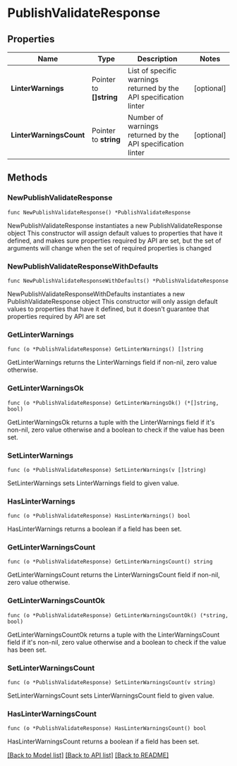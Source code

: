# PublishValidateResponse

## Properties

Name | Type | Description | Notes
------------ | ------------- | ------------- | -------------
**LinterWarnings** | Pointer to **[]string** | List of specific warnings returned by the API specification linter | [optional] 
**LinterWarningsCount** | Pointer to **string** | Number of warnings returned by the API specification linter | [optional] 

## Methods

### NewPublishValidateResponse

`func NewPublishValidateResponse() *PublishValidateResponse`

NewPublishValidateResponse instantiates a new PublishValidateResponse object
This constructor will assign default values to properties that have it defined,
and makes sure properties required by API are set, but the set of arguments
will change when the set of required properties is changed

### NewPublishValidateResponseWithDefaults

`func NewPublishValidateResponseWithDefaults() *PublishValidateResponse`

NewPublishValidateResponseWithDefaults instantiates a new PublishValidateResponse object
This constructor will only assign default values to properties that have it defined,
but it doesn't guarantee that properties required by API are set

### GetLinterWarnings

`func (o *PublishValidateResponse) GetLinterWarnings() []string`

GetLinterWarnings returns the LinterWarnings field if non-nil, zero value otherwise.

### GetLinterWarningsOk

`func (o *PublishValidateResponse) GetLinterWarningsOk() (*[]string, bool)`

GetLinterWarningsOk returns a tuple with the LinterWarnings field if it's non-nil, zero value otherwise
and a boolean to check if the value has been set.

### SetLinterWarnings

`func (o *PublishValidateResponse) SetLinterWarnings(v []string)`

SetLinterWarnings sets LinterWarnings field to given value.

### HasLinterWarnings

`func (o *PublishValidateResponse) HasLinterWarnings() bool`

HasLinterWarnings returns a boolean if a field has been set.

### GetLinterWarningsCount

`func (o *PublishValidateResponse) GetLinterWarningsCount() string`

GetLinterWarningsCount returns the LinterWarningsCount field if non-nil, zero value otherwise.

### GetLinterWarningsCountOk

`func (o *PublishValidateResponse) GetLinterWarningsCountOk() (*string, bool)`

GetLinterWarningsCountOk returns a tuple with the LinterWarningsCount field if it's non-nil, zero value otherwise
and a boolean to check if the value has been set.

### SetLinterWarningsCount

`func (o *PublishValidateResponse) SetLinterWarningsCount(v string)`

SetLinterWarningsCount sets LinterWarningsCount field to given value.

### HasLinterWarningsCount

`func (o *PublishValidateResponse) HasLinterWarningsCount() bool`

HasLinterWarningsCount returns a boolean if a field has been set.


[[Back to Model list]](../README.md#documentation-for-models) [[Back to API list]](../README.md#documentation-for-api-endpoints) [[Back to README]](../README.md)


